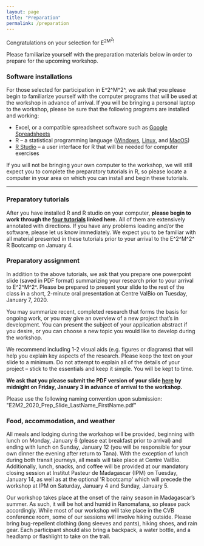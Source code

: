 ```yaml
---
layout: page
title: "Preparation"
permalink: /preparation
---
```

Congratulations on your selection for E<sup>2</sub>M<sup>2</sup>!

Please familiarize yourself with the preparation materials below in order to prepare for the upcoming workshop.

### Software installations

For those selected for participation in E^2^M^2^, we ask that you please begin to familiarize yourself with the computer programs that will be used at the workshop in advance of arrival. If you will be bringing a personal laptop to the workshop, please be sure that the following programs are installed and working:

* Excel, or a compatible spreadsheet software such as [Google Spreadsheets](https://docs.google.com/spreadsheets/u/0/)
* R – a statistical programming language ([Windows](https://cran.r-project.org/bin/windows/base/), [Linux](https://cran.r-project.org/bin/linux/), and [MacOS](https://cran.r-project.org/bin/macosx/))
* [R Studio](https://www.rstudio.com/products/rstudio/download/) – a user interface for R that will be needed for computer exercises

If you will not be bringing your own computer to the workshop, we will still expect you to complete the preparatory tutorials in R, so please locate a computer in your area on which you can install and begin these tutorials.

---

### Preparatory tutorials

After you have installed R and R studio on your computer, **please begin to work through the [four tutorials](/archives/2018/E2M2_R_tutorials.zip) linked here.** All of them are extensively annotated with directions. If you have any problems loading and/or the software, please let us know immediately. We expect you to be familiar with all material presented in these tutorials prior to your arrival to the E^2^M^2^ R Bootcamp on January 4.

### Preparatory assignment

In addition to the above tutorials, we ask that you prepare one powerpoint slide (saved in PDF format) summarizing your research prior to your arrival to E^2^M^2^. Please be prepared to present your slide to the rest of the class in a short, 2-minute oral presentation at Centre ValBio on Tuesday, January 7, 2020.

You may summarize recent, completed research that forms the basis for ongoing work, or you may give an overview of a new project that’s in development. You can present the subject of your application abstract if you desire, or you can choose a new topic you would like to develop during the workshop.

We recommend including 1-2 visual aids (e.g. figures or diagrams) that will help you explain key aspects of the research. Please keep the text on your slide to a minimum. Do not attempt to explain all of the details of your project – stick to the essentials and keep it simple. You will be kept to time.

**We ask that you please submit the PDF version of your slide [here](https://airtable.com/shrBZDKMYdliP58cx) by midnight on Friday, January 3 in advance of arrival to the workshop.**

Please use the following naming convention upon submission: "E2M2_2020_Prep_Slide_LastName_FirstName.pdf"

### Food, accommodation, and weather

All meals and lodging during the workshop will be provided, beginning with lunch on Monday, January 6 (please eat breakfast prior to arrival) and ending with lunch on Sunday, January 12 (you will be responsible for your own dinner the evening after return to Tana). With the exception of lunch during both transit journeys, all meals will take place at Centre ValBio. Additionally, lunch, snacks, and coffee will be provided at our mandatory closing session at Institut Pasteur de Madagascar (IPM) on Tuesday, January 14, as well as at the optional 'R bootcamp' which will precede the workshop at IPM on Saturday, January 4 and Sunday, January 5.

Our workshop takes place at the onset of the rainy season in Madagascar’s summer. As such, it will be hot and humid in Ranomafana, so please pack accordingly. While most of our workshop will take place in the CVB conference room, some of our sessions will involve hiking outside. Please bring bug-repellent clothing (long sleeves and pants), hiking shoes, and rain gear. Each participant should also bring a backpack, a water bottle, and a headlamp or flashlight to take on the trail.
